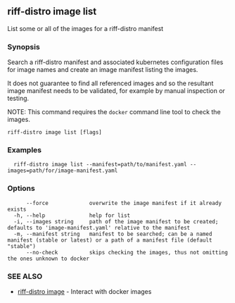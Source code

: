 ## riff-distro image list

List some or all of the images for a riff-distro manifest

### Synopsis

Search a riff-distro manifest and associated kubernetes configuration files for image names and create an image manifest listing the images.

It does not guarantee to find all referenced images and so the resultant image manifest needs to be validated, for example by manual inspection or testing.

NOTE: This command requires the `docker` command line tool to check the images.

```
riff-distro image list [flags]
```

### Examples

```
  riff-distro image list --manifest=path/to/manifest.yaml --images=path/for/image-manifest.yaml
```

### Options

```
      --force             overwrite the image manifest if it already exists
  -h, --help              help for list
  -i, --images string     path of the image manifest to be created; defaults to 'image-manifest.yaml' relative to the manifest
  -m, --manifest string   manifest to be searched; can be a named manifest (stable or latest) or a path of a manifest file (default "stable")
      --no-check          skips checking the images, thus not omitting the ones unknown to docker
```

### SEE ALSO

* [riff-distro image](riff-distro_image.md)	 - Interact with docker images

